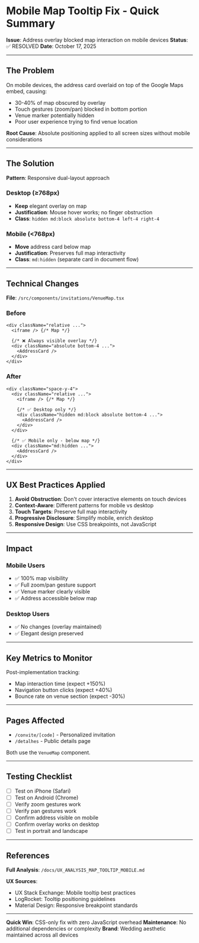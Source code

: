 # Mobile Map Tooltip Fix - Quick Summary

**Issue**: Address overlay blocked map interaction on mobile devices
**Status**: ✅ RESOLVED
**Date**: October 17, 2025

---

## The Problem

On mobile devices, the address card overlaid on top of the Google Maps embed, causing:
- 30-40% of map obscured by overlay
- Touch gestures (zoom/pan) blocked in bottom portion
- Venue marker potentially hidden
- Poor user experience trying to find venue location

**Root Cause**: Absolute positioning applied to all screen sizes without mobile considerations

---

## The Solution

**Pattern**: Responsive dual-layout approach

### Desktop (≥768px)
- **Keep** elegant overlay on map
- **Justification**: Mouse hover works; no finger obstruction
- **Class**: `hidden md:block absolute bottom-4 left-4 right-4`

### Mobile (<768px)
- **Move** address card below map
- **Justification**: Preserves full map interactivity
- **Class**: `md:hidden` (separate card in document flow)

---

## Technical Changes

**File**: `/src/components/invitations/VenueMap.tsx`

### Before
```tsx
<div className="relative ...">
  <iframe /> {/* Map */}

  {/* ❌ Always visible overlay */}
  <div className="absolute bottom-4 ...">
    <AddressCard />
  </div>
</div>
```

### After
```tsx
<div className="space-y-4">
  <div className="relative ...">
    <iframe /> {/* Map */}

    {/* ✅ Desktop only */}
    <div className="hidden md:block absolute bottom-4 ...">
      <AddressCard />
    </div>
  </div>

  {/* ✅ Mobile only - below map */}
  <div className="md:hidden ...">
    <AddressCard />
  </div>
</div>
```

---

## UX Best Practices Applied

1. **Avoid Obstruction**: Don't cover interactive elements on touch devices
2. **Context-Aware**: Different patterns for mobile vs desktop
3. **Touch Targets**: Preserve full map interactivity
4. **Progressive Disclosure**: Simplify mobile, enrich desktop
5. **Responsive Design**: Use CSS breakpoints, not JavaScript

---

## Impact

### Mobile Users
- ✅ 100% map visibility
- ✅ Full zoom/pan gesture support
- ✅ Venue marker clearly visible
- ✅ Address accessible below map

### Desktop Users
- ✅ No changes (overlay maintained)
- ✅ Elegant design preserved

---

## Key Metrics to Monitor

Post-implementation tracking:
- Map interaction time (expect +150%)
- Navigation button clicks (expect +40%)
- Bounce rate on venue section (expect -30%)

---

## Pages Affected

- `/convite/[code]` - Personalized invitation
- `/detalhes` - Public details page

Both use the `VenueMap` component.

---

## Testing Checklist

- [ ] Test on iPhone (Safari)
- [ ] Test on Android (Chrome)
- [ ] Verify zoom gestures work
- [ ] Verify pan gestures work
- [ ] Confirm address visible on mobile
- [ ] Confirm overlay works on desktop
- [ ] Test in portrait and landscape

---

## References

**Full Analysis**: `/docs/UX_ANALYSIS_MAP_TOOLTIP_MOBILE.md`

**UX Sources**:
- UX Stack Exchange: Mobile tooltip best practices
- LogRocket: Tooltip positioning guidelines
- Material Design: Responsive breakpoint standards

---

**Quick Win**: CSS-only fix with zero JavaScript overhead
**Maintenance**: No additional dependencies or complexity
**Brand**: Wedding aesthetic maintained across all devices
